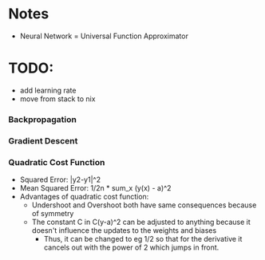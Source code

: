 # Notes
- Neural Network = Universal Function Approximator

# TODO:
- add learning rate
- move from stack to nix
### Backpropagation
### Gradient Descent
### Quadratic Cost Function
- Squared Error: |y2-y1|^2
- Mean Squared Error: 1/2n * sum_x (y(x) - a)^2
- Advantages of quadratic cost function: 
    - Undershoot and Overshoot both have same consequences because of symmetry
    - The constant C in C(y-a)^2 can be adjusted to anything because it doesn't influence the updates to the weights and biases
        - Thus, it can be changed to eg 1/2 so that for the derivative it cancels out with the power of 2 which jumps in front.

